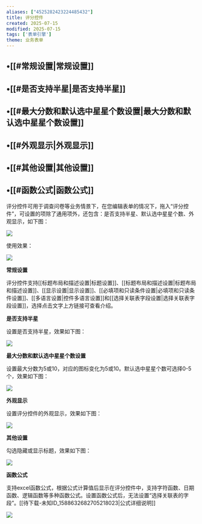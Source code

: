 ```yaml
---
aliases: ["4525282423224485432"]
title: 评分控件
created: 2025-07-15
modified: 2025-07-15
tags: ['表单引擎']
theme: 业务表单
---
```


## •[[#常规设置|常规设置]]

## •[[#是否支持半星|是否支持半星]]

## •[[#最大分数和默认选中星星个数设置|最大分数和默认选中星星个数设置]]

## •[[#外观显示|外观显示]]

## •[[#其他设置|其他设置]]

## •[[#函数公式|函数公式]]

评分控件可用于调查问卷等业务情景下，在您编辑表单的情况下，拖入“评分控件”，可设置的项除了通用项外，还包含：是否支持半星、默认选中星星个数、外观显示，如下图：

![](650a37520acaa7aa3eeb96fb6a569a67.jpg)

使用效果：

![](e8bbd6782c2626b1d16b863218bbc393.jpg)

**常规设置**

评分控件支持[[标题布局和描述设置|标题设置]]、[[标题布局和描述设置|标题布局和描述设置]]、[[显示设置|显示设置]]、[[必填项和只读条件设置|必填项和只读条件设置]]、[[多语言设置|控件多语言设置]]和[[选择关联表字段设置|选择关联表字段设置]]，选择点击文字上方链接可查看介绍。

**是否支持半星**

设置是否支持半星，效果如下图：

![](9c13f62474ff9a9d7244601baead1000.jpg)

**最大分数和默认选中星星个数设置**

设置最大分数为5或10，对应的图标变化为5或10。默认选中星星个数可选择0-5个，效果如下图：

![](c90348b1916f3f7e0b67c2496ad38b43.jpg)

**外观显示**

设置评分控件的外观显示，效果如下图：

![](d648ca2bad26d8458b6300c4b79d8839.jpg)

**其他设置**

勾选隐藏或显示标题，效果如下图：

![](15e7e6029fa42b0a2b6de5384455e46f.jpg)

**函数公式**

支持excel函数公式，根据公式计算值后显示在评分控件中，支持字符函数、日期函数、逻辑函数等多种函数公式。设置函数公式后，无法设置“选择关联表的字段”。[[待下载-未知ID_1588632682705218023|公式详细说明]]

![](e643f56df9f3417e5a105dca9ce143e3.jpg)